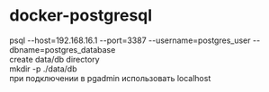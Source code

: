 # docker-postgresql <br/>
 psql --host=192.168.16.1 --port=3387 --username=postgres_user --dbname=postgres_database <br/>
 create data/db directory <br/>
mkdir -p ./data/db <br/>
при подключении в pgadmin использовать localhost
